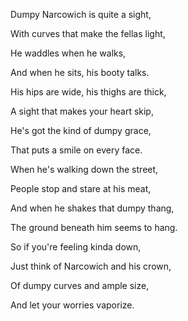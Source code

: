 Dumpy Narcowich is quite a sight,

With curves that make the fellas light,

He waddles when he walks,

And when he sits, his booty talks.

His hips are wide, his thighs are thick,

A sight that makes your heart skip,

He's got the kind of dumpy grace,

That puts a smile on every face.

When he's walking down the street,

People stop and stare at his meat,

And when he shakes that dumpy thang,

The ground beneath him seems to hang.

So if you're feeling kinda down,

Just think of Narcowich and his crown,

Of dumpy curves and ample size,

And let your worries vaporize.
